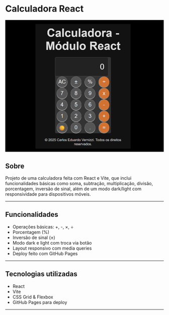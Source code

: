# Calculadora React

![Preview](./img1.png)

## Sobre

Projeto de uma calculadora feita com React e Vite, que inclui funcionalidades básicas como soma, subtração, multiplicação, divisão, porcentagem, inversão de sinal, além de um modo dark/light com responsividade para dispositivos móveis.

---

## Funcionalidades

- Operações básicas: +, -, ×, ÷
- Porcentagem (%)
- Inversão de sinal (±)
- Modo dark e light com troca via botão
- Layout responsivo com media queries
- Deploy feito com GitHub Pages

---

## Tecnologias utilizadas

- React
- Vite
- CSS Grid & Flexbox
- GitHub Pages para deploy

---

